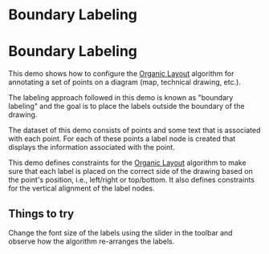 <!--
 //////////////////////////////////////////////////////////////////////////////
 // @license
 // This file is part of yFiles for HTML 2.6.0.4.
 // Use is subject to license terms.
 //
 // Copyright (c) 2000-2024 by yWorks GmbH, Vor dem Kreuzberg 28,
 // 72070 Tuebingen, Germany. All rights reserved.
 //
 //////////////////////////////////////////////////////////////////////////////
-->
# Boundary Labeling

# Boundary Labeling

This demo shows how to configure the [Organic Layout](https://docs.yworks.com/yfileshtml/#/api/OrganicLayout) algorithm for annotating a set of points on a diagram (map, technical drawing, etc.).

The labeling approach followed in this demo is known as "boundary labeling" and the goal is to place the labels outside the boundary of the drawing.

The dataset of this demo consists of points and some text that is associated with each point. For each of these points a label node is created that displays the information associated with the point.

This demo defines constraints for the [Organic Layout](https://docs.yworks.com/yfileshtml/#/api/OrganicLayout) algorithm to make sure that each label is placed on the correct side of the drawing based on the point's position, i.e., left/right or top/bottom. It also defines constraints for the vertical alignment of the label nodes.

## Things to try

Change the font size of the labels using the slider in the toolbar and observe how the algorithm re-arranges the labels.
